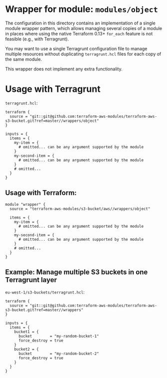 # Wrapper for module: `modules/object`

The configuration in this directory contains an implementation of a single module wrapper pattern, which allows managing several copies of a module in places where using the native Terraform 0.13+ `for_each` feature is not feasible (e.g., with Terragrunt).

You may want to use a single Terragrunt configuration file to manage multiple resources without duplicating `terragrunt.hcl` files for each copy of the same module.

This wrapper does not implement any extra functionality.

# Usage with Terragrunt

`terragrunt.hcl`:

```hcl
terraform {
  source = "git::git@github.com:terraform-aws-modules/terraform-aws-s3-bucket.git?ref=master//wrappers/object"
}

inputs = {
  items = {
    my-item = {
      # omitted... can be any argument supported by the module
    }
    my-second-item = {
      # omitted... can be any argument supported by the module
    }
    # omitted...
  }
}
```

## Usage with Terraform:

```hcl
module "wrapper" {
  source = "terraform-aws-modules/s3-bucket/aws//wrappers/object"

  items = {
    my-item = {
      # omitted... can be any argument supported by the module
    }
    my-second-item = {
      # omitted... can be any argument supported by the module
    }
    # omitted...
  }
}
```

## Example: Manage multiple S3 buckets in one Terragrunt layer

`eu-west-1/s3-buckets/terragrunt.hcl`:

```hcl
terraform {
  source = "git::git@github.com:terraform-aws-modules/terraform-aws-s3-bucket.git?ref=master//wrappers"
}

inputs = {
  items = {
    bucket1 = {
      bucket        = "my-random-bucket-1"
      force_destroy = true
    }
    bucket2 = {
      bucket        = "my-random-bucket-2"
      force_destroy = true
    }
  }
}
```
